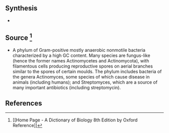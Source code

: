 ## Synthesis
- 
## Source [^1]
- A phylum of Gram-positive mostly anaerobic nonmotile bacteria characterized by a high GC content. Many species are fungus-like (hence the former names Actinomycetes and Actinomycota), with filamentous cells producing reproductive spores on aerial branches similar to the spores of certain moulds. The phylum includes bacteria of the genera Actinomyces, some species of which cause disease in animals (including humans); and Streptomyces, which are a source of many important antibiotics (including streptomycin).
## References

[^1]: [[Home Page - A Dictionary of Biology 8th Edition by Oxford Reference]]